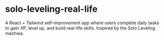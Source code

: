 # solo-leveling-real-life
A React + Tailwind self-improvement app where users complete daily tasks to gain XP, level up, and build real-life skills. Inspired by the Solo Leveling manhwa.
